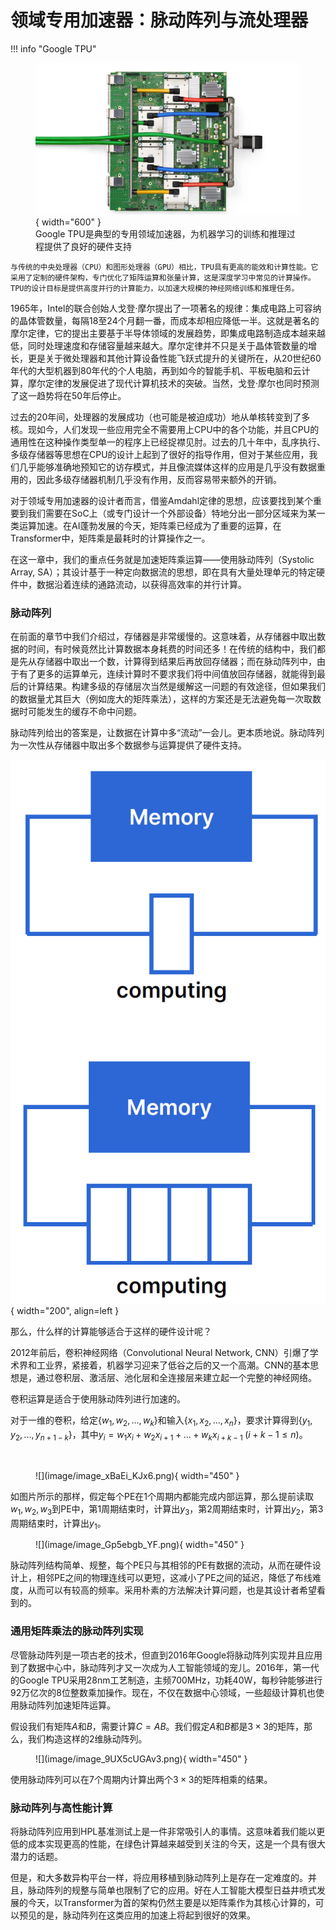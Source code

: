 # 领域专用加速器：脉动阵列与流处理器

!!! info "Google TPU"
    <figure markdown>
    ![cdc6600](image/tpu.png){ width="600" }
    <figcaption>Google TPU是典型的专用领域加速器，为机器学习的训练和推理过程提供了良好的硬件支持</figcaption>
    </figure>

    与传统的中央处理器（CPU）和图形处理器（GPU）相比，TPU具有更高的能效和计算性能。它采用了定制的硬件架构，专门优化了矩阵运算和张量计算，这是深度学习中常见的计算操作。TPU的设计目标是提供高度并行的计算能力，以加速大规模的神经网络训练和推理任务。

1965年，Intel的联合创始人戈登·摩尔提出了一项著名的规律：集成电路上可容纳的晶体管数量，每隔18至24个月翻一番，而成本却相应降低一半。这就是著名的摩尔定律，它的提出主要基于半导体领域的发展趋势，即集成电路制造成本越来越低，同时处理速度和存储容量越来越大。摩尔定律并不只是关于晶体管数量的增长，更是关于微处理器和其他计算设备性能飞跃式提升的关键所在，从20世纪60年代的大型机器到80年代的个人电脑，再到如今的智能手机、平板电脑和云计算，摩尔定律的发展促进了现代计算机技术的突破。当然，戈登·摩尔也同时预测了这一趋势将在50年后停止。

过去的20年间，处理器的发展成功（也可能是被迫成功）地从单核转变到了多核。现如今，人们发现一些应用完全不需要用上CPU中的各个功能，并且CPU的通用性在这种操作类型单一的程序上已经捉襟见肘。过去的几十年中，乱序执行、多级存储器等思想在CPU的设计上起到了很好的指导作用，但对于某些应用，我们几乎能够准确地预知它的访存模式，并且像流媒体这样的应用是几乎没有数据重用的，因此多级存储器机制几乎没有作用，反而容易带来额外的开销。

对于领域专用加速器的设计者而言，借鉴Amdahl定律的思想，应该要找到某个重要到我们需要在SoC上（或专门设计一个外部设备）特地分出一部分区域来为某一类运算加速。在AI蓬勃发展的今天，矩阵乘已经成为了重要的运算，在Transformer中，矩阵乘是最耗时的计算操作之一。

在这一章中，我们的重点任务就是加速矩阵乘运算——使用脉动阵列（Systolic Array, SA）；其设计基于一种定向数据流的思想，即在具有大量处理单元的特定硬件中，数据沿着连续的通路流动，以获得高效率的并行计算。

### 脉动阵列

在前面的章节中我们介绍过，存储器是非常缓慢的。这意味着，从存储器中取出数据的时间，有时候竟然比计算数据本身耗费的时间还多！在传统的结构中，我们都是先从存储器中取出一个数，计算得到结果后再放回存储器；而在脉动阵列中，由于有了更多的运算单元，连续计算时不要求我们将中间值放回存储器，就能得到最后的计算结果。构建多级的存储层次当然是缓解这一问题的有效途径，但如果我们的数据量尤其巨大（例如庞大的矩阵乘法），这样的方案还是无法避免每一次取数据时可能发生的缓存不命中问题。

脉动阵列给出的答案是，让数据在计算中多“流动”一会儿。更本质地说。脉动阵列为一次性从存储器中取出多个数据参与运算提供了硬件支持。

![](image/image_hkBTzbfylj.png){ width="200", align=left }

那么，什么样的计算能够适合于这样的硬件设计呢？

2012年前后，卷积神经网络（Convolutional Neural Network, CNN）引爆了学术界和工业界，紧接着，机器学习迎来了低谷之后的又一个高潮。CNN的基本思想是，通过卷积层、激活层、池化层和全连接层来建立起一个完整的神经网络。

卷积运算是适合于使用脉动阵列进行加速的。

对于一维的卷积，给定$\{ w_1, w_2, ..., w_k\}$和输入$\{x_1, x_2, ..., x_n\}$，要求计算得到$\{y_1, y_2, ..., y_{n+1-k}\}$，其中$y_i=w_1x_i+w_2x_{i+1}+...+w_kx_{i+k-1} \;(i+k-1\le n)$。

</br>

<figure markdown>
![](image/image_xBaEi_KJx6.png){ width="450" }
</figure>

如图片所示的那样，假定每个PE在1个周期内都能完成内部运算，那么提前读取$w_1, w_2, w_3$到PE中，第1周期结束时，计算出$y_3$，第2周期结束时，计算出$y_2$，第3周期结束时，计算出$y_1$。

<figure markdown>
![](image/image_Gp5ebgb_YF.png){ width="450" }
</figure>

脉动阵列结构简单、规整，每个PE只与其相邻的PE有数据的流动，从而在硬件设计上，相邻PE之间的物理连线可以更短，这减小了PE之间的延迟，降低了布线难度，从而可以有较高的频率。采用朴素的方法解决计算问题，也是其设计者希望看到的。

### 通用矩阵乘法的脉动阵列实现

尽管脉动阵列是一项古老的技术，但直到2016年Google将脉动阵列实现并且应用到了数据中心中，脉动阵列才又一次成为人工智能领域的宠儿。2016年，第一代的Google TPU采用28nm工艺制造，主频700MHz，功耗40W，每秒钟能够进行92万亿次的8位整数乘加操作。现在，不仅在数据中心领域，一些超级计算机也使用脉动阵列加速矩阵运算。

假设我们有矩阵$A$和$B$，需要计算$C=AB$。我们假定$A$和$B$都是$3\times 3$的矩阵，那么，我们构造这样的2维脉动阵列。

<figure markdown>
![](image/image_9UX5cUGAv3.png){ width="450" }
</figure>

使用脉动阵列可以在7个周期内计算出两个$3\times 3$的矩阵相乘的结果。

### 脉动阵列与高性能计算

将脉动阵列应用到HPL基准测试上是一件非常吸引人的事情。这意味着我们能以更低的成本实现更高的性能，在绿色计算越来越受到关注的今天，这是一个具有很大潜力的话题。

但是，和大多数异构平台一样，将应用移植到脉动阵列上是存在一定难度的。并且，脉动阵列的规整与简单也限制了它的应用。好在人工智能大模型日益井喷式发展的今天，以Transformer为首的架构仍然主要是以矩阵乘作为其核心计算的，可以预见的是，脉动阵列在这类应用的加速上将起到很好的效果。
